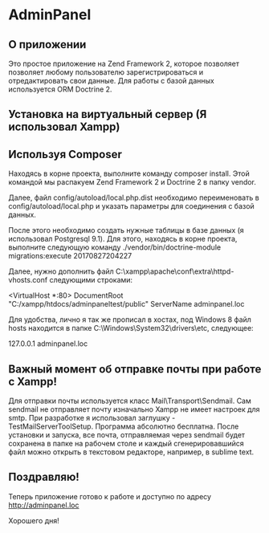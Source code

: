 AdminPanel
=======================

О приложении
------------
Это простое приложение на Zend Framework 2, которое позволяет позволяет любому пользователю зарегистрироваться и отредактировать свои данные.
Для работы с базой данных используется ORM Doctrine 2. 

Установка на виртуальный сервер (Я использовал Xampp)
------------

Используя Composer 
----------------------------
Находясь в корне проекта, выполните команду composer install. Этой командой мы распакуем 
Zend Framework 2 и Doctrine 2 в папку vendor.

Далее, файл config/autoload/local.php.dist необходимо переименовать в config/autoload/local.php и указать параметры для соединения с базой данных.

После этого необходимо создать нужные таблицы в базе данных (я использовал Postgresql 9.1).
Для этого, находясь в корне проекта, выполните следующую команду 
./vendor/bin/doctrine-module migrations:execute 20170827204227

Далее, нужно дополнить файл C:\xampp\apache\conf\extra\httpd-vhosts.conf следующими строками:

<VirtualHost *:80>
    DocumentRoot "C:/xampp/htdocs/adminpaneltest/public"
    ServerName adminpanel.loc
</VirtualHost>

Для удобства, лично я так же прописал в хостах, под Windows 8 файл hosts 
находится в папке C:\Windows\System32\drivers\etc, следующее:

127.0.0.1       adminpanel.loc

Важный момент об отправке почты при работе с Xampp! 
--------------------
Для отправки почты используется класс Mail\Transport\Sendmail. Сам sendmail не отправляет почту изначально Xampp не имеет настроек для smtp. При разработке я использовал заглушку - TestMailServerToolSetup. Программа абсолютно бесплатна. После установки и запуска, все почта, отправляемая через sendmail будет сохранена в папке на рабочем столе и каждый сгенерировавшийся файл можно открыть в текстовом редакторе, например, в sublime text.


Поздравляю! 
--------------------
Теперь приложение готово к работе и доступно по адресу http://adminpanel.loc

Хорошего дня!